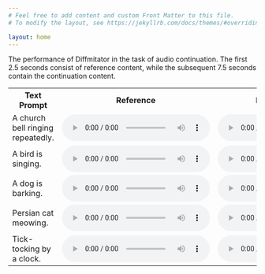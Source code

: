 ```yaml
---
# Feel free to add content and custom Front Matter to this file.
# To modify the layout, see https://jekyllrb.com/docs/themes/#overriding-theme-defaults

layout: home
---
```


The performance of Diffmitator in the task of audio continuation. The first 2.5 seconds consist of reference content, while the subsequent 7.5 seconds contain the continuation content.

<table>
	<tr>
		<th>Text Prompt</th>
		<th>Reference</th>
		<th>Diffmitator-vanilla</th>
		<th>Diffmitator-C-Copaint</th>
	</tr>
	<tr>
		<td>A church bell ringing repeatedly.</td>
		<td>
			<audio controls>
  				<source src="demos/audio/bbc_church_bell_1_16khz_mono_ref.wav" type="audio/wav">
			</audio>
		</td>
		<td>
			<audio controls>
  				<source src="demos/audio/bbc_church_bell_1_tangosAC_25s_htsat_vanilla.wav" type="audio/wav">
			</audio>
		</td>
		<td>
			<audio controls>
  				<source src="demos/audio/bbc_church_bell_1_tangosAC_25s_htsat_copaint.wav" type="audio/wav">
			</audio>
		</td>
	</tr>
	<tr>
		<td>A bird is singing.</td>
		<td>
			<audio controls>
  				<source src="demos/audio/bbcsfx_birds_2_16khz_mono_ref.wav" type="audio/wav">
			</audio>
		</td>
		<td>
			<audio controls>
  				<source src="demos/audio/bbcsfx_birds_2_16khz_mono_tangosAC_htsat_vanilla.wav" type="audio/wav">
			</audio>
		</td>
		<td>
			<audio controls>
  				<source src="demos/audio/bbcsfx_birds_2_16khz_mono_tangosAC_htsat_copaint.wav" type="audio/wav">
			</audio>
		</td>
	</tr>
	<tr>
		<td>A dog is barking.</td>
		<td>
			<audio controls>
  				<source src="demos/audio/bbcsfx_dog_barking_16khz_mono_ref.wav" type="audio/wav">
			</audio>
		</td>
		<td>
			<audio controls>
  				<source src="demos/audio/bbcsfx_dog_barking_tangosAC_25s_htsat_vanilla.wav" type="audio/wav">
			</audio>
		</td>
		<td>
			<audio controls>
  				<source src="demos/audio/bbcsfx_dog_barking_tangosAC_25s_htsat_copaint.wav" type="audio/wav">
			</audio>
		</td>
	</tr>
	<tr>
		<td>Persian cat meowing.</td>
		<td>
			<audio controls>
  				<source src="demos/audio/cat_meowing_16khz_mono_ref.wav" type="audio/wav">
			</audio>
		</td>
		<td>
			<audio controls>
  				<source src="demos/audio/cat_meowing_tangosAC_25s_htsat_vanilla.wav" type="audio/wav">
			</audio>
		</td>
		<td>
			<audio controls>
  				<source src="demos/audio/cat_meowing_tangosAC_25s_htsat_copaint.wav" type="audio/wav">
			</audio>
		</td>
	</tr>
	<tr>
		<td>Tick-tocking by a clock.</td>
		<td>
			<audio controls>
  				<source src="demos/audio/clock_16khz_mono_ref.wav" type="audio/wav">
			</audio>
		</td>
		<td>
			<audio controls>
  				<source src="demos/audio/clock_vanilla.wav" type="audio/wav">
			</audio>
		</td>
		<td>
			<audio controls>
  				<source src="demos/audio/clock_copaint.wav" type="audio/wav">
			</audio>
		</td>
	</tr>

</table>
